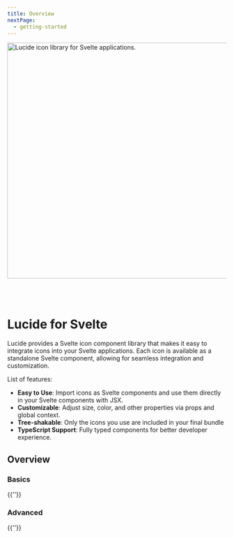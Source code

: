```yaml
---
title: Overview
nextPage:
  - getting-started
---
```


<script setup>
import OverviewLink from '../../.vitepress/theme/components/base/OverviewLink.vue'
import OverviewLinkGrid from '../../.vitepress/theme/components/base/OverviewLinkGrid.vue'
import { svelteSidebar } from '../../.vitepress/sidebar/svelte'
</script>

<img src="/package-logos/dark/lucide-svelte.svg" alt="Lucide icon library for Svelte applications." width="540" style="margin-bottom: 48px;"/>

# Lucide for Svelte

Lucide provides a Svelte icon component library that makes it easy to integrate icons into your Svelte applications.
Each icon is available as a standalone Svelte component, allowing for seamless integration and customization.

List of features:
- **Easy to Use**: Import icons as Svelte components and use them directly in your Svelte components with JSX.
- **Customizable**: Adjust size, color, and other properties via props and global context.
- **Tree-shakable**: Only the icons you use are included in your final bundle
- **TypeScript Support**: Fully typed components for better developer experience.

## Overview

<OverviewLink href="/guide/svelte/getting-started" title="Getting Started" desc="Learn how to get started with Lucide in your Svelte project."/>

### Basics
{{''}}

<OverviewLinkGrid>
  <OverviewLink v-for="item in svelteSidebar[1].items" :key="item.link" :href="item.link" :title="item.text" :desc="item.desc"/>
</OverviewLinkGrid >

### Advanced
{{''}}

<OverviewLinkGrid>
  <OverviewLink v-for="item in svelteSidebar[2].items" :key="item.link" :href="item.link" :title="item.text" :desc="item.desc"/>
</OverviewLinkGrid >
